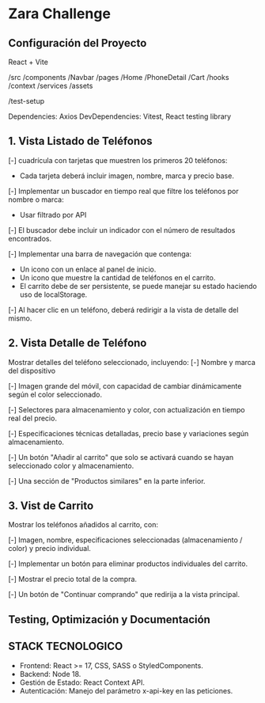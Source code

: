 # Zara Challenge

## Configuración del Proyecto
React + Vite

/src
  /components
    /Navbar
  /pages
    /Home
    /PhoneDetail
    /Cart
  /hooks
  /context
  /services
  /assets

/test-setup

Dependencies: Axios
DevDependencies: Vitest, React testing library

## 1. Vista Listado de Teléfonos

[-] cuadrícula con tarjetas que muestren los primeros 20 teléfonos: 
 - Cada tarjeta deberá incluir imagen, nombre, marca y precio base.

[-] Implementar un buscador en tiempo real que filtre los teléfonos por nombre o marca:
 - Usar filtrado por API

[-] El buscador debe incluir un indicador con el número de resultados encontrados.

[-] Implementar una barra de navegación que contenga:
 - Un icono con un enlace al panel de inicio.
 - Un icono que muestre la cantidad de teléfonos en el carrito.
 - El carrito debe de ser persistente, se puede manejar su estado haciendo
uso de localStorage.

[-] Al hacer clic en un teléfono, deberá redirigir a la vista de detalle del mismo.

## 2. Vista Detalle de Teléfono
Mostrar detalles del teléfono seleccionado, incluyendo:
[-] Nombre y marca del dispositivo

[-] Imagen grande del móvil, con capacidad de cambiar dinámicamente según el color
seleccionado.

[-] Selectores para almacenamiento y color, con actualización en tiempo real del precio.

[-] Especificaciones técnicas detalladas, precio base y variaciones según almacenamiento.

[-] Un botón "Añadir al carrito" que solo se activará cuando se hayan seleccionado color y
almacenamiento.

[-] Una sección de "Productos similares" en la parte inferior.

## 3. Vist de Carrito
Mostrar los teléfonos añadidos al carrito, con:

[-] Imagen, nombre, especificaciones seleccionadas (almacenamiento / color) y precio
individual.

[-] Implementar un botón para eliminar productos individuales del carrito.

[-] Mostrar el precio total de la compra.

[-] Un botón de "Continuar comprando" que redirija a la vista principal.

## Testing, Optimización y Documentación

## STACK TECNOLOGICO
- Frontend: React >= 17, CSS, SASS o StyledComponents.
- Backend: Node 18.
- Gestión de Estado: React Context API.
- Autenticación: Manejo del parámetro x-api-key en las peticiones.